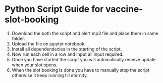 # Python Script Guide for vaccine-slot-booking 

1. Download the both the script and alert mp3 file and place them in same folder.
2. Upload the file on jupyter notebook.
3. Install all dependendecies in the starting of the script.
4. Now run each cell in a row and input all input required.
5. Once you have started the script you will automatically receive update when your slot opens.
6. When the slot booking is done you have to manually stop the script otherwise it keep running till eternity.
